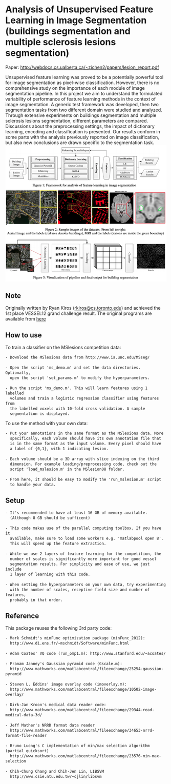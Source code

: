 # Analysis of Unsupervised Feature Learning in Image Segmentation (buildings segmentation and multiple sclerosis lesions segmentation)
Paper: http://webdocs.cs.ualberta.ca/~zichen2/papers/lesion_report.pdf

Unsupervised feature learning was proved to be a potentially powerful tool for image segmentation as pixel-wise classification. However, there is no comprehensive study on the importance of each module of image segmentation pipeline. In this project we aim to understand the formulated variability of performance of feature learning methods in the context of image segmentation. A generic test framework was developed, then two segmentation tasks from two different domain were studied and analyzed. Through extensive experiments on buildings segmentation and multiple sclerosis lesions segmentation, different parameters are compared. Discussions about the preprocessing settings, the impact of dictionary learning, encoding and classification is presented. Our results conform in some parts with the analysis previously reported on image classification, but also new conclusions are drawn specific to the segmentation task.
![](pipeline.png)
![](results.png)
## Note

Originally written by Ryan Kiros (rkiros@cs.toronto.edu) and achieved the 1st place VESSEL12 grand challenge result. The original programs are available from [here](http://www.cs.toronto.edu/~rkiros/)

## How to use

To train a classifier on the MSlesions competition data:

    - Download the MSlesions data from http://www.ia.unc.edu/MSseg/

    - Open the script 'ms_demo.m' and set the data directories. Optionally,
      open the script 'set_params.m' to modify the hyperparameters.

    - Run the script 'ms_demo.m'. This will learn features using 1 labelled
      volumes and train a logistic regression classifier using features from
      the labelled voxels with 10-fold cross validation. A sample
      segmentation is displayed.


To use the method with your own data:

    - Put your annotations in the same format as the MSlesions data. More
      specifically, each volume should have its own annotation file that 
      is in the same format as the input volume. Every pixel should have
      a label of {0,1}, with 1 indicating lesion.

    - Each volume should be a 3D array with slice indexing on the third
      dimension. For example loading/preprocessing code, check out the
      script 'load_mslesion.m' in the MSlesion08 folder.

    - From here, it should be easy to modify the 'run_mslesion.m' script
      to handle your data.


## Setup

    - It's recommended to have at least 16 GB of memory available.
      (Although 8 GB should be sufficent)

    - This code makes use of the parallel computing toolbox. If you have it 
      available, make sure to load some workers e.g. 'matlabpool open 8'. 
      This will speed up the feature extraction.

    - While we use 2 layers of feature learning for the competition, the
      number of scales is significantly more important for good vessel
      segmentation results. For simplicity and ease of use, we just include
      1 layer of learning with this code.

    - When setting the hyperparameters on your own data, try experimenting
      with the number of scales, receptive field size and number of features,
      probably in that order.


## Reference
This package reuses the following 3rd party code:

    - Mark Schmidt's minFunc optimization package (minFunc_2012):
      http://www.di.ens.fr/~mschmidt/Software/minFunc.html

    - Adam Coates' VQ code (run_omp1.m): http://www.stanford.edu/~acoates/

    - Pranam Janney's Gaussian pyramid code (Gscale.m):
      http://www.mathworks.com/matlabcentral/fileexchange/25254-gaussian-pyramid

    - Steven L. Eddins' image overlay code (imoverlay.m):
      http://www.mathworks.com/matlabcentral/fileexchange/10502-image-overlay/

    - Dirk-Jan Kroon's medical data reader code:
      http://www.mathworks.com/matlabcentral/fileexchange/29344-read-medical-data-3d/

    - Jeff Mather's NRRD format data reader
      http://www.mathworks.com/matlabcentral/fileexchange/34653-nrrd-format-file-reader

    - Bruno Luong's C implementation of min/max selection algorithm (partial quicksort)
      http://www.mathworks.com/matlabcentral/fileexchange/23576-min-max-selection

    - Chih-Chung Chang and Chih-Jen Lin, LIBSVM
      http://www.csie.ntu.edu.tw/~cjlin/libsvm
